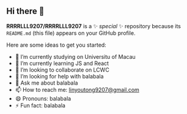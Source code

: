 ## Hi there 👋


**RRRRLLL9207/RRRRLLL9207** is a ✨ _special_ ✨ repository because its `README.md` (this file) appears on your GitHub profile.

Here are some ideas to get you started:

- 🔭 I’m currently studying on Universitu of Macau
- 🌱 I’m currently learning JS and React 
- 👯 I’m looking to collaborate on LCWC
- 🤔 I’m looking for help with balabala
- 💬 Ask me about balabala
- 📫 How to reach me: linyoutong9207@gmail.com
- 😄 Pronouns: balabala
- ⚡ Fun fact: balabala

